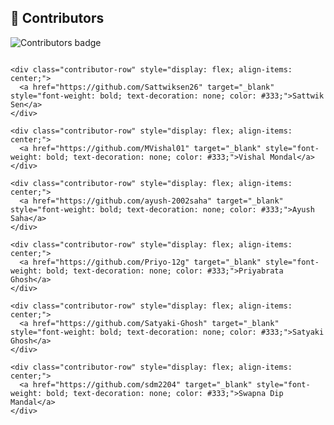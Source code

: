 <h2>👥 Contributors</h2>

<!-- Contributors badge -->
<img src="https://img.shields.io/badge/contributors-6-blueviolet" alt="Contributors badge" />

<!-- Contributors list -->
<div class="contributors-wrapper" style="margin-top: 1em; font-family: Arial, sans-serif;">
  <div class="contributors-container" style="display: flex; flex-direction: column; gap: 10px;">

    <div class="contributor-row" style="display: flex; align-items: center;">
      <a href="https://github.com/Sattwiksen26" target="_blank" style="font-weight: bold; text-decoration: none; color: #333;">Sattwik Sen</a>
    </div>

    <div class="contributor-row" style="display: flex; align-items: center;">
      <a href="https://github.com/MVishal01" target="_blank" style="font-weight: bold; text-decoration: none; color: #333;">Vishal Mondal</a>
    </div>

    <div class="contributor-row" style="display: flex; align-items: center;">
      <a href="https://github.com/ayush-2002saha" target="_blank" style="font-weight: bold; text-decoration: none; color: #333;">Ayush Saha</a>
    </div>

    <div class="contributor-row" style="display: flex; align-items: center;">
      <a href="https://github.com/Priyo-12g" target="_blank" style="font-weight: bold; text-decoration: none; color: #333;">Priyabrata Ghosh</a>
    </div>

    <div class="contributor-row" style="display: flex; align-items: center;">
      <a href="https://github.com/Satyaki-Ghosh" target="_blank" style="font-weight: bold; text-decoration: none; color: #333;">Satyaki Ghosh</a>
    </div>

    <div class="contributor-row" style="display: flex; align-items: center;">
      <a href="https://github.com/sdm2204" target="_blank" style="font-weight: bold; text-decoration: none; color: #333;">Swapna Dip Mandal</a>
    </div>

  </div>
</div>

